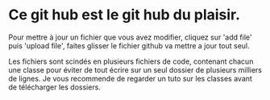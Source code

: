 # Ce git hub est le git hub du plaisir.

Pour mettre à jour un fichier que vous avez modifier, cliquez sur 'add file' puis 'upload file', faites glisser le fichier
github va mettre a jour tout seul.

Les fichiers sont scindés en plusieurs fichiers de code, contenant chacun une classe pour éviter de tout écrire sur un seul dossier de plusieurs milliers de lignes. Je vous recommende de regarder un tuto sur les classes avant de télécharger les dossiers.

